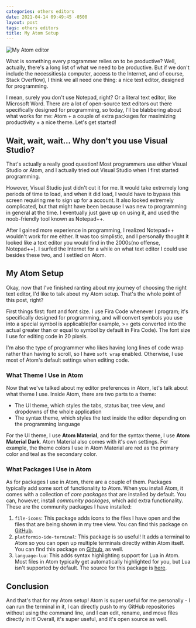 ```yaml
---
categories: others editors
date: 2021-04-14 09:49:45 -0500
layout: post
tags: others editors
title: My Atom Setup
---
```

<img src="/blog/assets/img/atom-editor.png" alt="My Atom editor">

What is something every programmer relies on to be productive? Well, actually, there's a long list of what we need to be productive. But if we don't include the necessities(a computer, access to the Internet, and of course, Stack Overflow), I think we all need one thing: a nice text editor, designed for programming.

I mean, surely you don't use Notepad, right? Or a literal text editor, like Microsoft Word. There are a lot of open-source text editors out there specifically designed for programming, so today, I'll be blabbering about what works for me: Atom + a couple of extra packages for maximizing productivity + a nice theme. Let's get started!

## Wait, wait, wait... Why don't you use Visual Studio?
That's actually a really good question! Most programmers use either Visual Studio or Atom, and I actually tried out Visual Studio when I first started programming.

However, Visual Studio just didn't cut it for me. It would take extremely long periods of time to load, and when it did load, I would have to bypass this screen requiring me to sign up for a account. It also looked extremely complicated, but that might have been because I was new to programming in general at the time. I eventually just gave up on using it, and used the noob-friendly tool known as Notepad++.

After I gained more experience in programming, I realized Notepad++ wouldn't work for me either. It was too simplistic, and I personally thought it looked like a text editor you would find in the 2000s(no offense, Notepad++). I surfed the Internet for a while on what text editor I could use besides these two, and I settled on Atom.

## My Atom Setup
Okay, now that I've finished ranting about my journey of choosing the right text editor, I'd like to talk about my Atom setup. That's the whole point of this post, right?

First things first: font and font size. I use Fira Code whenever I program; it's specifically designed for programming, and will convert symbols you use into a special symbol is applicable(for example, >= gets converted into the actual greater than or equal to symbol by default in Fira Code). The font size I use for editing code in 20 pixels.

I'm also the type of programmer who likes having long lines of code wrap rather than having to scroll, so I have `soft wrap` enabled. Otherwise, I use most of Atom's default settings when editing code.

### What Theme I Use in Atom
Now that we've talked about my editor preferences in Atom, let's talk about what theme I use. Inside Atom, there are two parts to a theme:
* The UI theme, which styles the tabs, status bar, tree view, and dropdowns of the whole application
* The syntax theme, which styles the text inside the editor depending on the programming language

For the UI theme, I use **Atom Material**, and for the syntax theme, I use **Atom Material Dark**. Atom Material also comes with it's own settings. For example, the theme colors I use in Atom Material are red as the primary color and teal as the secondary color.

### What Packages I Use in Atom
As for packages I use in Atom, there are a couple of them. Packages typically add some sort of functionality to Atom. When you install Atom, it comes with a collection of *core packages* that are installed by default. You can, however, install *community packages*, which add extra functionality. These are the community packages I have installed:
1. `file-icons`: This package adds icons to the files I have open and the files that are being shown in my tree view. You can find this package on [GitHub](https://github.com/file-icons/atom).
2. `platformio-ide-terminal`: This package is so useful! It adds a terminal to Atom so you can open up multiple terminals directly within Atom itself. You can find this package on [Github](https://github.com/platformio/platformio-atom-ide-terminal), as well.
3. `language-lua`: This adds syntax highlighting support for Lua in Atom. Most files in Atom typically get automatically highlighted for you, but Lua isn't supported by default. The source for this package is [here](https://github.com/FireZenk/language-lua).

## Conclusion
And that's that for my Atom setup! Atom is super useful for me personally - I can run the terminal in it, I can directly push to my GitHub repositories without using the command line, and I can edit, rename, and move files directly in it! Overall, it's super useful, and it's open source as well.
